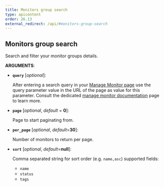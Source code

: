 ```yaml
---
title: Monitors group search
type: apicontent
order: 26.13
external_redirect: /api/#monitors-group-search
---
```


## Monitors group search

Search and filter your monitor groups details.

**ARGUMENTS**:

* **`query`** [*optional*]:

    After entering a search query in your [Manage Monitor page][1] use the query parameter value in the URL of the page as value for this parameter. Consult the dedicated [manage monitor documentation][2] page to learn more.

* **`page`** [*optional*, *default* = **0**]:

    Page to start paginating from.

* **`per_page`** [*optional*, *default*=**30**]:

    Number of monitors to return per page.

* **`sort`** [*optional*, *default*=**null**]:

    Comma separated string for sort order (e.g. `name,asc`) supported fields:

    * `name`
    * `status`
    * `tags`

[1]: https://app.datadoghq.com/monitors/manage
[2]: /monitors/manage_monitor/#find-the-monitors

